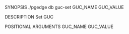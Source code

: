 
SYNOPSIS
    ./pgedge db guc-set GUC_NAME GUC_VALUE

DESCRIPTION
    Set GUC

POSITIONAL ARGUMENTS
    GUC_NAME
    GUC_VALUE
